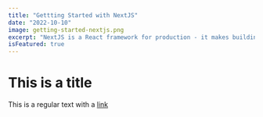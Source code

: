 ```yaml
---
title: "Gettting Started with NextJS"
date: "2022-10-10"
image: getting-started-nextjs.png
excerpt: "NextJS is a React framework for production - it makes building fullstack React apps and sites a breeze and ships with build-in SSR"
isFeatured: true
---
```


# This is a title

This is a regular text with a [link](https://google.com)
